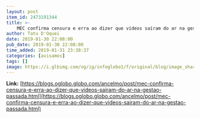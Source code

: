 ```yaml
---
layout: post
item_id: 2473191344
title: >-
    MEC confirma censura e erra ao dizer que vídeos saíram do ar na gestão passada : Ancelmo
author: Tatu D'Oquei
date: 2019-01-30 22:08:00
pub_date: 2019-01-30 22:08:00
time_added: 2019-01-31 23:38:37
categories: [avisamos]
tags: []
image: https://i.glbimg.com/og/ig/infoglobo1/f/original/blog/image_share/ancelmo.jpg
---
```


**Link:** [https://blogs.oglobo.globo.com/ancelmo/post/mec-confirma-censura-e-erra-ao-dizer-que-videos-sairam-do-ar-na-gestao-passada.html](https://blogs.oglobo.globo.com/ancelmo/post/mec-confirma-censura-e-erra-ao-dizer-que-videos-sairam-do-ar-na-gestao-passada.html)

